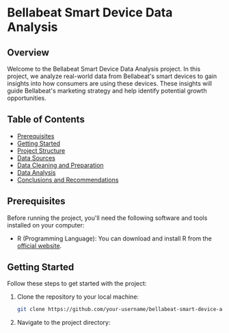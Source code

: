 # Bellabeat Smart Device Data Analysis

## Overview

Welcome to the Bellabeat Smart Device Data Analysis project. In this project, we analyze real-world data from Bellabeat's smart devices to gain insights into how consumers are using these devices. These insights will guide Bellabeat's marketing strategy and help identify potential growth opportunities.

## Table of Contents

- [Prerequisites](#prerequisites)
- [Getting Started](#getting-started)
- [Project Structure](#project-structure)
- [Data Sources](#data-sources)
- [Data Cleaning and Preparation](#data-cleaning-and-preparation)
- [Data Analysis](#data-analysis)
- [Conclusions and Recommendations](#conclusions-and-recommendations)

## Prerequisites

Before running the project, you'll need the following software and tools installed on your computer:

- R (Programming Language): You can download and install R from the [official website](https://cran.r-project.org/).

## Getting Started

Follow these steps to get started with the project:

1. Clone the repository to your local machine:

   ```bash
   git clone https://github.com/your-username/bellabeat-smart-device-analysis.git

2. Navigate to the project directory:



